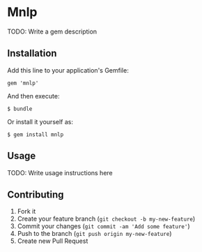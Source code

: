 # Mnlp

TODO: Write a gem description

## Installation

Add this line to your application's Gemfile:

    gem 'mnlp'

And then execute:

    $ bundle

Or install it yourself as:

    $ gem install mnlp

## Usage

TODO: Write usage instructions here

## Contributing

1. Fork it
2. Create your feature branch (`git checkout -b my-new-feature`)
3. Commit your changes (`git commit -am 'Add some feature'`)
4. Push to the branch (`git push origin my-new-feature`)
5. Create new Pull Request
